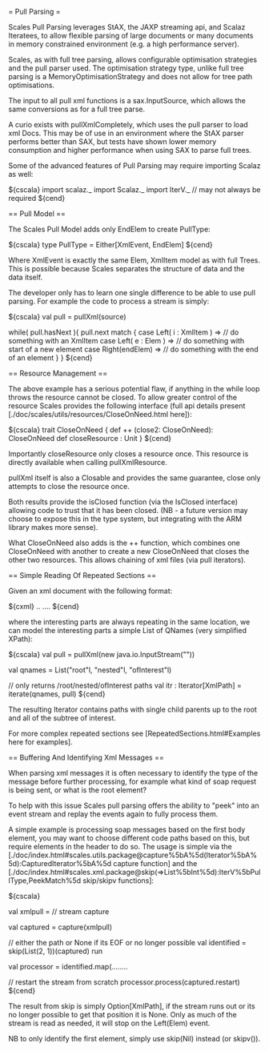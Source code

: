 = Pull Parsing =

Scales Pull Parsing leverages StAX, the JAXP streaming api, and Scalaz Iteratees, to allow flexible parsing of large documents or many documents in memory constrained environment (e.g. a high performance server).

Scales, as with full tree parsing, allows configurable optimisation strategies and the pull parser used.  The optimisation strategy type, unlike full tree parsing is a MemoryOptimisationStrategy and does not allow for tree path optimisations.

The input to all pull xml functions is a sax.InputSource, which allows the same conversions as for a full tree parse.

A curio exists with pullXmlCompletely, which uses the pull parser to load xml Docs.  This may be of use in an environment where the StAX parser performs better than SAX, but tests have shown lower memory consumption and higher performance when using SAX to parse full trees.

Some of the advanced features of Pull Parsing may require importing Scalaz as well:

${cscala}
  import scalaz._
  import Scalaz._
  import IterV._ // may not always be required
${cend}

== Pull Model ==

The Scales Pull Model adds only EndElem to create PullType:

${cscala}
  type PullType = Either[XmlEvent, EndElem]
${cend}

Where XmlEvent is exactly the same Elem, XmlItem model as with full Trees.  This is possible because Scales separates the structure of data and the data itself.

The developer only has to learn one single difference to be able to use pull parsing.  For example the code to process a stream is simply:

${cscala}
  val pull = pullXml(source)

  while( pull.hasNext ){
    pull.next match {
      case Left( i : XmlItem ) => 
        // do something with an XmlItem
      case Left( e : Elem ) => 
        // do something with start of a new element
      case Right(endElem) => 
      	// do something with the end of an element
    }
  }
${cend}

== Resource Management ==

The above example has a serious potential flaw, if anything in the while loop throws the resource cannot be closed.  To allow greater control of the resource Scales provides the following interface (full api details present [./doc/scales/utils/resources/CloseOnNeed.html here]):

${cscala}
  trait CloseOnNeed {
    def ++ (close2: CloseOnNeed): CloseOnNeed
    def closeResource : Unit
  }
${cend}

Importantly closeResource only closes a resource once.  This resource is directly available when calling pullXmlResource.

pullXml itself is also a Closable and provides the same guarantee, close only attempts to close the resource once.

Both results provide the isClosed function (via the IsClosed interface) allowing code to trust that it has been closed. (NB - a future version may choose to expose this in the type system, but integrating with the ARM library makes more sense).

What CloseOnNeed also adds is the ++ function, which combines one CloseOnNeed with another to create a new CloseOnNeed that closes the other two resources.  This allows chaining of xml files (via pull iterators).

== Simple Reading Of Repeated Sections ==

Given an xml document with the following format:

${cxml}
  <root>
    <nested>
      <ofInterest> <!-- Collect all of these -->
        <lotsOfInterestingSubTree>
        </lotsOfInterestingSubTree>
      </ofInterest>
..
    </nested>
....
  </root>
${cend}

where the interesting parts are always repeating in the same location, we can model the interesting parts a simple List of QNames (very simplified XPath):

${cscala}
  val pull = pullXml(new java.io.InputStream(""))

  val qnames = List("root"l, "nested"l, "ofInterest"l)

  // only returns /root/nested/ofInterest paths
  val itr : Iterator[XmlPath] = iterate(qnames, pull)
${cend}

The resulting Iterator contains paths with single child parents up to the root and all of the subtree of interest.

For more complex repeated sections see [RepeatedSections.html#Examples here for examples].

== Buffering And Identifying Xml Messages ==

When parsing xml messages it is often necessary to identify the type of the message before further processing, for example what kind of soap request is being sent, or what is the root element?

To help with this issue Scales pull parsing offers the ability to "peek" into an event stream and replay the events again to fully process them.

A simple example is processing soap messages based on the first body element, you may want to choose different code paths based on this, but require elements in the header to do so.  The usage is simple via the [./doc/index.html#scales.utils.package@capture%5bA%5d(Iterator%5bA%5d):CapturedIterator%5bA%5d capture function] and the [./doc/index.html#scales.xml.package@skip(⇒List%5bInt%5d):IterV%5bPullType,PeekMatch%5d skip/skipv functions]:

${cscala}

  val xmlpull = // stream capture

  val captured = capture(xmlpull)
  
  // either the path or None if its EOF or no longer possible
  val identified = skip(List(2, 1))(captured) run

  val processor = identified.map(........

  // restart the stream from scratch
  processor.process(captured.restart)
${cend}

The result from skip is simply <nowiki>Option[XmlPath]</nowiki>, if the stream runs out or its no longer possible to get that position it is None. Only as much of the stream is read as needed, it will stop on the Left(Elem) event.

NB to only identify the first element, simply use skip(Nil) instead (or skipv()).